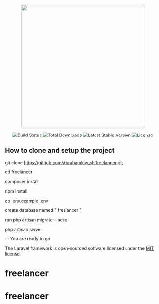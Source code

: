 <p align="center"><img src="https://res.cloudinary.com/dtfbvvkyp/image/upload/v1566331377/laravel-logolockup-cmyk-red.svg" width="400"></p>

<p align="center">
<a href="https://travis-ci.org/laravel/framework"><img src="https://travis-ci.org/laravel/framework.svg" alt="Build Status"></a>
<a href="https://packagist.org/packages/laravel/framework"><img src="https://poser.pugx.org/laravel/framework/d/total.svg" alt="Total Downloads"></a>
<a href="https://packagist.org/packages/laravel/framework"><img src="https://poser.pugx.org/laravel/framework/v/stable.svg" alt="Latest Stable Version"></a>
<a href="https://packagist.org/packages/laravel/framework"><img src="https://poser.pugx.org/laravel/framework/license.svg" alt="License"></a>
</p>

## How to clone and setup the project

git clone https://github.com/Abrahamkivosh/freelancer.git

cd freelancer

composer install

npm install

 cp .env.example .env

 create database named " freelancer "

 run 
 php artisan  migrate --seed

 php artisan  serve


 -- You are ready to go




The Laravel framework is open-sourced software licensed under the [MIT license](https://opensource.org/licenses/MIT).
# freelancer
# freelancer
